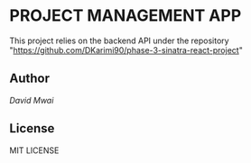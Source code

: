 # PROJECT MANAGEMENT APP 
This project relies on the backend API under the repository "https://github.com/DKarimi90/phase-3-sinatra-react-project" 

## Author 
*David Mwai*

## License 

MIT LICENSE 